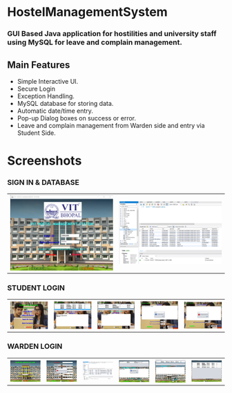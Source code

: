 # HostelManagementSystem

<h3>GUI Based Java application for hostilities and university staff using MySQL for leave and complain management.</h3>


## Main Features

* Simple Interactive UI.
* Secure Login
* Exception Handling.
* MySQL database for storing data.
* Automatic date/time entry.
* Pop-up Dialog boxes on success or error.
* Leave and complain management from Warden side and entry via Student Side.

# Screenshots
<h3>SIGN IN & DATABASE</h3>
<table>
<tr>
<td><img src="https://github.com/Pratyaksh777/HostelManagementSystem/blob/master/Screenshots/Screenshot%20(738).png" width=250 ></td>
  <td><img src="https://github.com/Pratyaksh777/HostelManagementSystem/blob/master/Screenshots/Screenshot%20(745).png" width=250 ></td>
  </tr>
  </table>
  <h3>STUDENT LOGIN</h3>
<table>
<tr>
<td><img src="https://github.com/Pratyaksh777/HostelManagementSystem/blob/master/Screenshots/Screenshot%20(739).png" width=200></td>
<td><img src="https://github.com/Pratyaksh777/HostelManagementSystem/blob/master/Screenshots/Screenshot%20(740).png" width=200></td>
<td><img src="https://github.com/Pratyaksh777/HostelManagementSystem/blob/master/Screenshots/Screenshot%20(741).png" width=200></td>
<td><img src="https://github.com/Pratyaksh777/HostelManagementSystem/blob/master/Screenshots/Screenshot%20(742).png" width=200></td>
<td><img src="https://github.com/Pratyaksh777/HostelManagementSystem/blob/master/Screenshots/Screenshot%20(744).png" width=200></td>
  </tr>
  </table>
   <h3>WARDEN LOGIN</h3>
  <table>
  <tr>
    
<td><img src="https://github.com/Pratyaksh777/HostelManagementSystem/blob/master/Screenshots/Screenshot%20(749).png" width=200></td>
<td><img src="https://github.com/Pratyaksh777/HostelManagementSystem/blob/master/Screenshots/Screenshot%20(743).png" width=200></td>
<td><img src="https://github.com/Pratyaksh777/HostelManagementSystem/blob/master/Screenshots/Screenshot%20(745).png" width=200></td>
<td><img src="https://github.com/Pratyaksh777/HostelManagementSystem/blob/master/Screenshots/Screenshot%20(746).png" width=200></td>
<td><img src="https://github.com/Pratyaksh777/HostelManagementSystem/blob/master/Screenshots/Screenshot%20(747).png" width=200></td>
<td><img src="https://github.com/Pratyaksh777/HostelManagementSystem/blob/master/Screenshots/Screenshot%20(748).png" width=200></td>
  </tr>
  </table>


